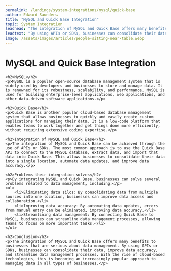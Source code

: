 ```yaml
---
permalink: /landings/system-integrations/mysql/quick-base
author: Edward Saunders
title: "MySQL and Quick Base Integration"
topic: System Integration
leadhead: "The integration of MySQL and Quick Base offers many benefits to businesses that are serious about data management"
leadtext: "By using APIs or SDKs, businesses can consolidate their data, improve data accuracy, and streamline data management processes. With the rise of cloud-based technologies, this is becoming an increasingly popular approach to managing data in all types of businesses."
image: /assets/images/articles/people-sitting-near-table.webp
---
```

<div class="arttext">	<h1>MySQL and Quick Base Integration</h1>

	<h2>MySQL</h2>
	<p>MySQL is a popular open-source database management system that is widely used by developers and businesses to store and manage data. It is renowned for its robustness, scalability, and performance. MySQL is used for building enterprise-level applications, web applications, and other data-driven software applications.</p>

	<h2>Quick Base</h2>
	<p>Quick Base is another popular cloud-based database management system that allows businesses to quickly and easily create custom applications for managing their data. It is a low-code platform that enables teams to work together and get things done more efficiently, without requiring extensive coding expertise.</p>

	<h2>Integration of MySQL and Quick Base</h2>
	<p>The integration of MySQL and Quick Base can be achieved through the use of APIs or SDKs. The most common approach is to use the Quick Base API to connect to the MySQL database, extract data, and import that data into Quick Base. This allows businesses to consolidate their data into a single location, automate data updates, and improve data accuracy.</p>

	<h2>Problems their integration solves</h2>
	<p>By integrating MySQL and Quick Base, businesses can solve several problems related to data management, including:</p>
	<ul>
		<li>Eliminating data silos: By consolidating data from multiple sources into one location, businesses can improve data access and collaboration.</li>
		<li>Improving data accuracy: By automating data updates, errors from manual entry can be eliminated, improving data accuracy.</li>
		<li>Streamlining data management: By connecting Quick Base to MySQL, businesses can streamline data management processes, allowing teams to focus on more important tasks.</li>
	</ul>

	<h2>Conclusion</h2>
	<p>The integration of MySQL and Quick Base offers many benefits to businesses that are serious about data management. By using APIs or SDKs, businesses can consolidate their data, improve data accuracy, and streamline data management processes. With the rise of cloud-based technologies, this is becoming an increasingly popular approach to managing data in all types of businesses.</p>
</div>